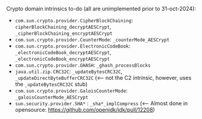 Crypto domain intrinsics to-do (all are unimplemented prior to 31-oct-2024):
- `com.sun.crypto.provider.CipherBlockChaining`: `cipherBlockChaining_decryptAESCrypt`, `_cipherBlockChaining_encryptAESCrypt`
- `com.sun.crypto.provider.CounterMode`: `_counterMode_AESCrypt`
- `com.sun.crypto.provider.ElectronicCodeBook`: `_electronicCodeBook_decryptAESCrypt`, `_electronicCodeBook_encryptAESCrypt`
- `com.sun.crypto.provider.GHASH`: `_ghash_processBlocks`
- `java.util.zip.CRC32С`: `_updateBytesCRC32C`, `_updateDirectByteBufferCRC32C` (<-- not the C2 intrinsic, however, uses the `_updateBytesCRC32C` stub)
- `com.sun.crypto.provider.GaloisCounterMode`: `_galoisCounterMode_AESCrypt`
- `sun.security.provider.SHA*` : `_sha*_implCompress` (<-- Almost done in opensource: https://github.com/openjdk/jdk/pull/12208)
